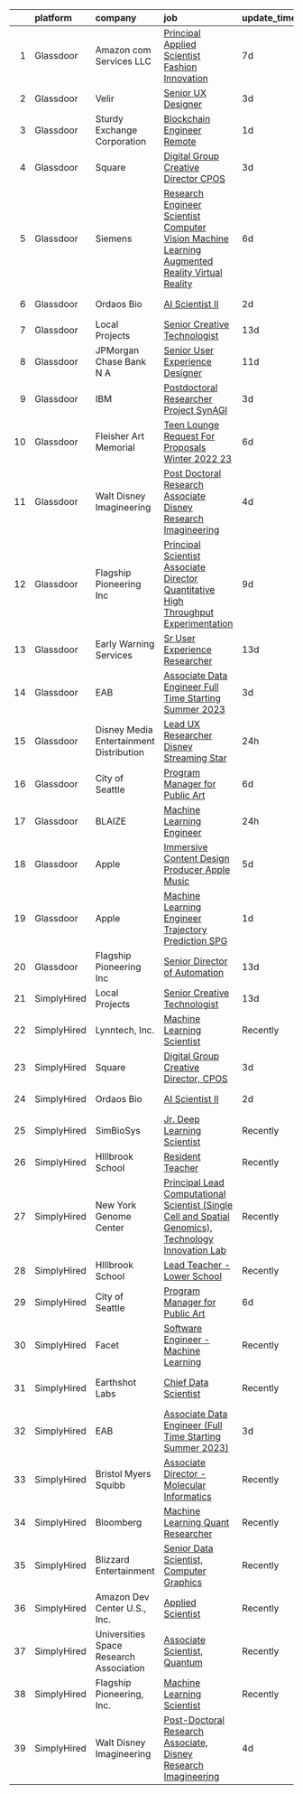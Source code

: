 

|    | platform    | company                                   | job                                                                                                                                                                                                                                                                                                                                                                                                                                                                                                                                                                                                                                                                                                                                                                                                                                                                                                                                                                                                                                                                                                                                                                                                                                                                                                                                                              | update_time   | location                     |
|---:|:------------|:------------------------------------------|:-----------------------------------------------------------------------------------------------------------------------------------------------------------------------------------------------------------------------------------------------------------------------------------------------------------------------------------------------------------------------------------------------------------------------------------------------------------------------------------------------------------------------------------------------------------------------------------------------------------------------------------------------------------------------------------------------------------------------------------------------------------------------------------------------------------------------------------------------------------------------------------------------------------------------------------------------------------------------------------------------------------------------------------------------------------------------------------------------------------------------------------------------------------------------------------------------------------------------------------------------------------------------------------------------------------------------------------------------------------------|:--------------|:-----------------------------|
|  1 | Glassdoor   | Amazon com Services LLC                   | [Principal Applied Scientist  Fashion Innovation](https://www.glassdoor.com/partner/jobListing.htm?pos=111&ao=1136043&s=58&guid=00000182b4de88719d93841a06f851da&src=GD_JOB_AD&t=SR&vt=w&cs=1_f1382f15&cb=1660891859278&jobListingId=1008067385941&jrtk=3-0-1gaqdt24ukcm3801-1gaqdt25eg4d9800-a72884d7557996d5-)                                                                                                                                                                                                                                                                                                                                                                                                                                                                                                                                                                                                                                                                                                                                                                                                                                                                                                                                                                                                                                                 | 7d            | Sunnyvale, CA                |
|  2 | Glassdoor   | Velir                                     | [Senior UX Designer](https://www.glassdoor.com/partner/jobListing.htm?pos=120&ao=1136043&s=58&guid=00000182b4de88719d93841a06f851da&src=GD_JOB_AD&t=SR&vt=w&cs=1_23d8dfaf&cb=1660891859280&jobListingId=1008072699619&jrtk=3-0-1gaqdt24ukcm3801-1gaqdt25eg4d9800-11a8ffb9c39f776c-)                                                                                                                                                                                                                                                                                                                                                                                                                                                                                                                                                                                                                                                                                                                                                                                                                                                                                                                                                                                                                                                                              | 3d            | United States                |
|  3 | Glassdoor   | Sturdy Exchange Corporation               | [Blockchain Engineer  Remote ](https://www.glassdoor.com/partner/jobListing.htm?pos=117&ao=1136043&s=58&guid=00000182b4de88719d93841a06f851da&src=GD_JOB_AD&t=SR&vt=w&ea=1&cs=1_fe6cdb43&cb=1660891859279&jobListingId=1008076436726&jrtk=3-0-1gaqdt24ukcm3801-1gaqdt25eg4d9800-00eff58dac326956-)                                                                                                                                                                                                                                                                                                                                                                                                                                                                                                                                                                                                                                                                                                                                                                                                                                                                                                                                                                                                                                                               | 1d            | Remote                       |
|  4 | Glassdoor   | Square                                    | [Digital Group Creative Director  CPOS](https://www.glassdoor.com/partner/jobListing.htm?pos=112&ao=1136043&s=58&guid=00000182b4de88719d93841a06f851da&src=GD_JOB_AD&t=SR&vt=w&cs=1_815e89ff&cb=1660891859278&jobListingId=1008072943733&jrtk=3-0-1gaqdt24ukcm3801-1gaqdt25eg4d9800-b60cda63394609e2-)                                                                                                                                                                                                                                                                                                                                                                                                                                                                                                                                                                                                                                                                                                                                                                                                                                                                                                                                                                                                                                                           | 3d            | Portland, OR                 |
|  5 | Glassdoor   | Siemens                                   | [Research Engineer   Scientist  Computer Vision  Machine Learning  Augmented Reality   Virtual Reality](https://www.glassdoor.com/partner/jobListing.htm?pos=119&ao=1136043&s=58&guid=00000182b4de88719d93841a06f851da&src=GD_JOB_AD&t=SR&vt=w&cs=1_e2f9b263&cb=1660891859280&jobListingId=1008068126962&jrtk=3-0-1gaqdt24ukcm3801-1gaqdt25eg4d9800-4a71327233e88ca6-)                                                                                                                                                                                                                                                                                                                                                                                                                                                                                                                                                                                                                                                                                                                                                                                                                                                                                                                                                                                           | 6d            | Princeton, NJ                |
|  6 | Glassdoor   | Ordaos Bio                                | [AI Scientist II](https://www.glassdoor.com/partner/jobListing.htm?pos=102&ao=1110586&s=58&guid=00000182b4de88719d93841a06f851da&src=GD_JOB_AD&t=SR&vt=w&cs=1_7f358a44&cb=1660891859277&jobListingId=1008073833681&cpc=47CFDC01B3F81FAC&jrtk=3-0-1gaqdt24ukcm3801-1gaqdt25eg4d9800-a9b8b5c041307424--6NYlbfkN0DG4ntHtB_rMsnfhgmnSvK2brktLme1L4SiDeJjQ-izrVOLqRJ5-yjEhSyAj73O13S_IEOR7_PpnawSCvmRKLMLCmeRXI8Ce8GXTbWY8dKa6NnZHojXDhfPofRgzHxVBTv7PP0I_CZroco8vAFRUy1BLzeOgP3DfalDdYY4f4PuAhxdZxw2QqWY8TFZjrcK1rYkbuY813XZI1xGi-T4UjCWtk0r_MwuVWv_dQ3KeE1AFf9xHOVpTttq3DvEnpFxZ1ZUMlX0beBgZI-IHzKaaG3xebhUk0UgoVp3Wg4CyluqX1W05estQnQNMv0pmSjvsz2LHI6fo-40FLLngGkYRKM3UyqXEm0ggsU6Uu6Gd1YJaDd8VMnuCeKqe-EPh8ji4JDbITL3pv2P2GkYimIdaX1fDtpmel74jRal8lrNOo8v3Tyb3motjXgITftYEugcrT3PaNwWt91J4aac1N3JdFTMq4EaeYR8F4ZT5NfDFoXDkVQ9Y6xIAdpmaT3Ahwiqjp9H2PzDegByr6GJjxysA8ry_V8fNrCkuuFxoy8yRE6ujcOrxS08LB2vpbDE0eLpCI7rwwCanDHPWS6RimdUqKqSD7ZF-i303mx5ZJe2iQ6d3jz1naqns985Q12j34aqG27caDeFPFDL8FMzpVRARIg_-Lf5Q2JnoNCCGo2bRpoP8Ku1fo4_9oA4Cib6WX4i7m3iE5_sTMlSpvjnONFERu2qYdp2q0tz_tmW_GyOh1Hyx59-jc_yTv-mSEypHBQkxmsQFgr7SvCzy1PQQwdjg1D-PYZ5xOrD2gcIiqPSP4yGXsJ_rpxmy7B7RNMCdaU4jTz1uWKcSOoJJB_pOCBFsNSVuqEcwAySZJ8-MQ7hVTQgsrxiIHhvE6V4aoFnybkcmemzY92YOFHVZAtZZBK7YWE5nCZRX6yqzN3Cd7IvBCY97UUCjcFKTk2yomFJKU8zR4rtAcIKmzlpgA%3D%3D)                                | 2d            | New York, NY                 |
|  7 | Glassdoor   | Local Projects                            | [Senior Creative Technologist](https://www.glassdoor.com/partner/jobListing.htm?pos=104&ao=1110586&s=58&guid=00000182b4de88719d93841a06f851da&src=GD_JOB_AD&t=SR&vt=w&cs=1_4626d592&cb=1660891859277&jobListingId=1008055604398&cpc=C4A69CCDBB3B9599&jrtk=3-0-1gaqdt24ukcm3801-1gaqdt25eg4d9800-8eb72e4f7635e7ce--6NYlbfkN0DG4ntHtB_rMsnfhgmnSvK2brktLme1L4SiDeJjQ-izrVOLqRJ5-yjEhSyAj73O13S2BvhtnUA5xilgSmeS1LLEG6_k5Rk2SUw2e7veWb4f5EQ1lq7ZfdETmXqYj7iKNYFi4AUmSC-9AExW8or4bFX1ay8G5knrVhX_LK4vsby8iziFq1dJIo5q17sdURiXOAfe3n9MFSteBvqQoG2iJ8I5Zweoh8erPy6e-oBpoSDNaoQCK6x16_t-BuUJWNThsLxZTWBclTmrm-iGL3Qsc0ZiXWuMnrop0hWKS6SM8o_OvMsefNUKzs5Wdsy9Uu0ZnuBE1G501qOlN8x26WwjzAZRXhWREI-juq0GgRWLnM_VsaDTLlmcsn6vJ5_PS18sDMnpYLMPkOW4nssUbs2yPOw5NVbh11XTSaDx8QKdR5poxRbP4-MocN1DPm5eFHQxxzH1OOxB57Rj3IqOASeLHJRo6P8llsOiV7tEtJ_wiPTXrleB3vMSXda5Y7QHELXNqM5vTd77UIx2cUQsHkKGD3lYUZDThAKHqXy_Be5MbNo9_kBl7ahMeKS7_XFsYx39Y4MrIpPoJvEHKU8iOaEx7dUifhVyRAJDo_XBFIL9VeIZ5FmP2uOJHo_Jh-o_-tqk1lU7pbCy_7bSLD-tBHDd1RTXJ8qXtSzBv1tGWy1z-6UZ_IravtgZgvzU6C5Tltc4XxJZhRK2-Zc71lOWlvscHNv1zXCbSYGTSUTV1kqh0ns9kyPPOcdoFxPTGMpqU8s3KnmHX6SAli1EHylIIjXGO96yX7VKMaC4tVt1cXh9ngTHVCZdj_6Sb6BzptZjCgGwyQ-4BqA28hsh-mNX8QtVj7z5muliG9_YRQ40QV54tuGW2_A_MSejy1ddet0T5i0YhNsUkMNkmFiGHgRVyvAyz-PRN9Tmwz5A1-BIrsT_URRLNdl-N_00858QaTf9QGXxUzAKUKlguHsV0svOgR0Nk9gnCdCW33vs4nI%3D) | 13d           | Manhattan                    |
|  8 | Glassdoor   | JPMorgan Chase Bank  N A                  | [Senior User Experience Designer](https://www.glassdoor.com/partner/jobListing.htm?pos=116&ao=1136043&s=58&guid=00000182b4de88719d93841a06f851da&src=GD_JOB_AD&t=SR&vt=w&cs=1_3bfbcfa2&cb=1660891859279&jobListingId=1008059216003&jrtk=3-0-1gaqdt24ukcm3801-1gaqdt25eg4d9800-4635ccbdd7213e58-)                                                                                                                                                                                                                                                                                                                                                                                                                                                                                                                                                                                                                                                                                                                                                                                                                                                                                                                                                                                                                                                                 | 11d           | Chicago, IL                  |
|  9 | Glassdoor   | IBM                                       | [Postdoctoral Researcher   Project SynAGI](https://www.glassdoor.com/partner/jobListing.htm?pos=110&ao=1136043&s=58&guid=00000182b4de88719d93841a06f851da&src=GD_JOB_AD&t=SR&vt=w&cs=1_b57c98c2&cb=1660891859278&jobListingId=1008072553813&jrtk=3-0-1gaqdt24ukcm3801-1gaqdt25eg4d9800-7e4e3c2dae212fb3-)                                                                                                                                                                                                                                                                                                                                                                                                                                                                                                                                                                                                                                                                                                                                                                                                                                                                                                                                                                                                                                                        | 3d            | Yorktown Heights, NY         |
| 10 | Glassdoor   | Fleisher Art Memorial                     | [Teen Lounge Request For Proposals  Winter 2022 23](https://www.glassdoor.com/partner/jobListing.htm?pos=107&ao=1136043&s=58&guid=00000182b4de88719d93841a06f851da&src=GD_JOB_AD&t=SR&vt=w&cs=1_3b008c85&cb=1660891859278&jobListingId=1008069323822&jrtk=3-0-1gaqdt24ukcm3801-1gaqdt25eg4d9800-8467327c19ec71f5-)                                                                                                                                                                                                                                                                                                                                                                                                                                                                                                                                                                                                                                                                                                                                                                                                                                                                                                                                                                                                                                               | 6d            | Philadelphia, PA             |
| 11 | Glassdoor   | Walt Disney Imagineering                  | [Post Doctoral Research Associate  Disney Research Imagineering](https://www.glassdoor.com/partner/jobListing.htm?pos=101&ao=1110586&s=58&guid=00000182b4de88719d93841a06f851da&src=GD_JOB_AD&t=SR&vt=w&cs=1_2d00adf2&cb=1660891859277&jobListingId=1008070871758&cpc=FD1C1DA32C38CFA7&jrtk=3-0-1gaqdt24ukcm3801-1gaqdt25eg4d9800-094cb28899651f1e--6NYlbfkN0DAFTyt7pbDCC2JPO79CSdi1dIb81yjczP5qsKcZIxgiYm3-7g-689UDqHItQTwke9Fx28i8WvyzUKXqY8nPuZwaZLte5ddTqjQHCSuU5-ym2PGqwmmKXFtINbEiUYIg1mB-NmFatQHYkr_1eGlerVcAfCzygTPNzjEtBLdlkoRygqEllQLH5zHAmLd7fC6OQWYCl80gUGbWLfu1xtQ9NpM_n4ZDS940UAltXhTFgDQaFXyE463xDnXR61iMc1u0n8WNeuMq6hV0sdymd_ECq_iorx-ekRT7GI9H2ylOzISVHw9SbbDWXkqBL1558gp_HU1vaNi94ZSMPlynBXxlsIK7P211KWMpj5v-9N3MywP0jKijjE95BnfldU0MAB-qMva_SU-pDyn4-xQ9mWXOkqtIcYRooEBf71TyE81hV2KSI_VRuQ17rmE4xJ-T2GU2tU%3D)                                                                                                                                                                                                                                                                                                                                                                                                                                                                                                                               | 4d            | Glendale, CA                 |
| 12 | Glassdoor   | Flagship Pioneering  Inc                  | [Principal Scientist Associate Director   Quantitative High Throughput Experimentation](https://www.glassdoor.com/partner/jobListing.htm?pos=115&ao=1136043&s=58&guid=00000182b4de88719d93841a06f851da&src=GD_JOB_AD&t=SR&vt=w&ea=1&cs=1_74b6889f&cb=1660891859279&jobListingId=1008063455944&jrtk=3-0-1gaqdt24ukcm3801-1gaqdt25eg4d9800-c171a9add03c2359-)                                                                                                                                                                                                                                                                                                                                                                                                                                                                                                                                                                                                                                                                                                                                                                                                                                                                                                                                                                                                      | 9d            | Boston, MA                   |
| 13 | Glassdoor   | Early Warning Services                    | [Sr  User Experience Researcher](https://www.glassdoor.com/partner/jobListing.htm?pos=114&ao=1136043&s=58&guid=00000182b4de88719d93841a06f851da&src=GD_JOB_AD&t=SR&vt=w&cs=1_52cc5351&cb=1660891859279&jobListingId=1008056182932&jrtk=3-0-1gaqdt24ukcm3801-1gaqdt25eg4d9800-8c42f50f7842f8ba-)                                                                                                                                                                                                                                                                                                                                                                                                                                                                                                                                                                                                                                                                                                                                                                                                                                                                                                                                                                                                                                                                  | 13d           | San Francisco, CA            |
| 14 | Glassdoor   | EAB                                       | [Associate Data Engineer  Full Time Starting Summer 2023 ](https://www.glassdoor.com/partner/jobListing.htm?pos=105&ao=1136043&s=58&guid=00000182b4de88719d93841a06f851da&src=GD_JOB_AD&t=SR&vt=w&cs=1_48982925&cb=1660891859277&jobListingId=1008071825333&jrtk=3-0-1gaqdt24ukcm3801-1gaqdt25eg4d9800-30fa73502429d50f-)                                                                                                                                                                                                                                                                                                                                                                                                                                                                                                                                                                                                                                                                                                                                                                                                                                                                                                                                                                                                                                        | 3d            | Remote                       |
| 15 | Glassdoor   | Disney Media   Entertainment Distribution | [Lead UX Researcher   Disney Streaming  Star  ](https://www.glassdoor.com/partner/jobListing.htm?pos=113&ao=1136043&s=58&guid=00000182b4de88719d93841a06f851da&src=GD_JOB_AD&t=SR&vt=w&cs=1_0d53bbd2&cb=1660891859278&jobListingId=1008078499649&jrtk=3-0-1gaqdt24ukcm3801-1gaqdt25eg4d9800-53be1f965315eeb6-)                                                                                                                                                                                                                                                                                                                                                                                                                                                                                                                                                                                                                                                                                                                                                                                                                                                                                                                                                                                                                                                   | 24h           | New York, NY                 |
| 16 | Glassdoor   | City of Seattle                           | [Program Manager for Public Art](https://www.glassdoor.com/partner/jobListing.htm?pos=106&ao=1136043&s=58&guid=00000182b4de88719d93841a06f851da&src=GD_JOB_AD&t=SR&vt=w&cs=1_53a21631&cb=1660891859278&jobListingId=1008069035725&jrtk=3-0-1gaqdt24ukcm3801-1gaqdt25eg4d9800-27538df194d2cfde-)                                                                                                                                                                                                                                                                                                                                                                                                                                                                                                                                                                                                                                                                                                                                                                                                                                                                                                                                                                                                                                                                  | 6d            | Washington State             |
| 17 | Glassdoor   | BLAIZE                                    | [Machine Learning Engineer](https://www.glassdoor.com/partner/jobListing.htm?pos=108&ao=1136043&s=58&guid=00000182b4de88719d93841a06f851da&src=GD_JOB_AD&t=SR&vt=w&cs=1_31c975dd&cb=1660891859278&jobListingId=1008078468264&jrtk=3-0-1gaqdt24ukcm3801-1gaqdt25eg4d9800-c98ddd0a912c8c61-)                                                                                                                                                                                                                                                                                                                                                                                                                                                                                                                                                                                                                                                                                                                                                                                                                                                                                                                                                                                                                                                                       | 24h           | Cary, NC                     |
| 18 | Glassdoor   | Apple                                     | [Immersive Content Design Producer   Apple Music](https://www.glassdoor.com/partner/jobListing.htm?pos=103&ao=1110586&s=58&guid=00000182b4de88719d93841a06f851da&src=GD_JOB_AD&t=SR&vt=w&cs=1_b0627db6&cb=1660891859277&jobListingId=1008069556268&jrtk=3-0-1gaqdt24ukcm3801-1gaqdt25eg4d9800-66f7682de66826e6--6NYlbfkN0BvKrLyj5gPmtZO9T8euul8TCxuuKNOtzRJOomxnwSEodTz2Bc-sPZl29JElYHfcoRyptQvj7xlkriqhxG50_dXLQzgfASxZAP8PmeLh9zWp-pplDUED6ovo3wK-KMzZ6GKsOSk90PpRLLD7vZEAfVFM9MGcY7Wc_GSrB7jRN1ff_TQjfWsXjOp65SR5uw8nUUrDGrGCamAbSGuYBYgcuRZtlg-Ss7xfDAmFFBQXFKbBLy-VBkvD-GBBJ7jhymB_xbII9j_gnzv2Q7P2DyPCKkldIWhwsIoqTk-rmb1tLYhz57EFadqc5JSzT9P4h5JrFmC1LYSMwX4W3u4UdIzqvyacKWVwu2C4CdxB3AKUUrkfH54TiWNAtxOt_zLZB45R_ppKJN-ejDWwH9FhOafNTqz3YWZADPEl9r1LBGZ7jVxJTXr_D_B840GTUjXY2F1vXiN0DNWVuYGz5TWK9_KW8Fa8kY5sU3k2H7g7zL_q-RpdHTyJ9fZomrUjlkDBNazRA7JlWbEfHxswlUpczaqGnPKMXv-NznY6O9FVs_xP8P2P9aUbwFbC1Luf6euZLSRaAZf4LfJT-bV0jKPOhtIB5MGuhlVVyAp2WXovpieU9V8srwXzNjJqoSFY66xNBALK_NwhzhhBlP92XUTqGYU1PHUgALai-TuPihIqwy_J11QKh_nBa2WMCNsV0hX2kF0D9jGrg6G7IrdO8xOhNggUhoc3lrXdmkZyQJiZoiceUqo8DyMRhZiOSlxa8vL9q8lDeIw57DHdS-7lWGbv73WCg8U7F1yKtv3AVJGrNse9c5ITJ1AseICyvf_oAHuk-22atsoRsy8qtm_bLGk6IRiAq7xHv1L32w_MGad3LgWqCLNO3psNJXrV_tbfIxzOwZWe9v8sgm0jcXGfaqp9YOI2-_OHZUT7EIzSyzbbZcH4djId7eoLpmP6LTMd100CMOjQHUUIeZH6gjosIcu1X3yzt9UTraPo5kQOWo%3D)   | 5d            | Culver City, CA              |
| 19 | Glassdoor   | Apple                                     | [Machine Learning Engineer  Trajectory Prediction   SPG](https://www.glassdoor.com/partner/jobListing.htm?pos=109&ao=1136043&s=58&guid=00000182b4de88719d93841a06f851da&src=GD_JOB_AD&t=SR&vt=w&cs=1_90b9fe29&cb=1660891859278&jobListingId=1008077637849&jrtk=3-0-1gaqdt24ukcm3801-1gaqdt25eg4d9800-52a1439590b071c4-)                                                                                                                                                                                                                                                                                                                                                                                                                                                                                                                                                                                                                                                                                                                                                                                                                                                                                                                                                                                                                                          | 1d            | Cupertino, CA                |
| 20 | Glassdoor   | Flagship Pioneering  Inc                  | [Senior Director of Automation](https://www.glassdoor.com/partner/jobListing.htm?pos=118&ao=1136043&s=58&guid=00000182b4de88719d93841a06f851da&src=GD_JOB_AD&t=SR&vt=w&ea=1&cs=1_6ec7488d&cb=1660891859279&jobListingId=1008056451297&jrtk=3-0-1gaqdt24ukcm3801-1gaqdt25eg4d9800-3f1dd78579eb2f7a-)                                                                                                                                                                                                                                                                                                                                                                                                                                                                                                                                                                                                                                                                                                                                                                                                                                                                                                                                                                                                                                                              | 13d           | Boston, MA                   |
| 21 | SimplyHired | Local Projects                            | [Senior Creative Technologist](https://www.simplyhired.com/job/WmHdtkCzXpwbw1qe-t4VZGq063CV1r8XootsjwORJiTktBBdB06JYA?q=generative+art)                                                                                                                                                                                                                                                                                                                                                                                                                                                                                                                                                                                                                                                                                                                                                                                                                                                                                                                                                                                                                                                                                                                                                                                                                          | 13d           | Manhattan, NY                |
| 22 | SimplyHired | Lynntech, Inc.                            | [Machine Learning Scientist](https://www.simplyhired.com/job/ufu_VB-ph6AoEQUeUko2zbfmpy49IKpMa1hvYNm5dXGCxPaJMc42dA?q=generative+art)                                                                                                                                                                                                                                                                                                                                                                                                                                                                                                                                                                                                                                                                                                                                                                                                                                                                                                                                                                                                                                                                                                                                                                                                                            | Recently      | College Station, TX          |
| 23 | SimplyHired | Square                                    | [Digital Group Creative Director, CPOS](https://www.simplyhired.com/job/VcUqXwrXqrT8Fg9WaWtqILclbPbcz7ZANrWBbDGRQ8QdvbO8tQYGNw?q=generative+art)                                                                                                                                                                                                                                                                                                                                                                                                                                                                                                                                                                                                                                                                                                                                                                                                                                                                                                                                                                                                                                                                                                                                                                                                                 | 3d            | New York, NY +2 locations    |
| 24 | SimplyHired | Ordaos Bio                                | [AI Scientist II](https://www.simplyhired.com/job/PuN7z6G_oXPgEF6e4JN0TDj7XGuoe-qo7-0I7d8Wz3zclLfxdWrfMA?q=generative+art)                                                                                                                                                                                                                                                                                                                                                                                                                                                                                                                                                                                                                                                                                                                                                                                                                                                                                                                                                                                                                                                                                                                                                                                                                                       | 2d            | New York, NY                 |
| 25 | SimplyHired | SimBioSys                                 | [Jr. Deep Learning Scientist](https://www.simplyhired.com/job/QLKBeB213mb3gEI9hwxK3u6dwygDRzLsU5l729hCydJRHwl7Zh9bqA?q=generative+art)                                                                                                                                                                                                                                                                                                                                                                                                                                                                                                                                                                                                                                                                                                                                                                                                                                                                                                                                                                                                                                                                                                                                                                                                                           | Recently      | Chicago, IL                  |
| 26 | SimplyHired | HIllbrook School                          | [Resident Teacher](https://www.simplyhired.com/job/ChngzFNlRif50GXH6bPO6W01YyghpWI-wYlkGi2HAwqNndkwoOXVEw?q=generative+art)                                                                                                                                                                                                                                                                                                                                                                                                                                                                                                                                                                                                                                                                                                                                                                                                                                                                                                                                                                                                                                                                                                                                                                                                                                      | Recently      | Los Gatos, CA                |
| 27 | SimplyHired | New York Genome Center                    | [Principal Lead Computational Scientist (Single Cell and Spatial Genomics), Technology Innovation Lab](https://www.simplyhired.com/job/uzMwTe02YhYYOoPnwXaNOXeOtpdHapy7Y2W2nIcIev3YzsCtsVRCRA?q=generative+art)                                                                                                                                                                                                                                                                                                                                                                                                                                                                                                                                                                                                                                                                                                                                                                                                                                                                                                                                                                                                                                                                                                                                                  | Recently      | New York, NY                 |
| 28 | SimplyHired | HIllbrook School                          | [Lead Teacher - Lower School](https://www.simplyhired.com/job/OUgAjM8ks4L2yKCovRzGlaOvlPEUEwL3o7pxp6h4-j5fkhU2dxbI8g?q=generative+art)                                                                                                                                                                                                                                                                                                                                                                                                                                                                                                                                                                                                                                                                                                                                                                                                                                                                                                                                                                                                                                                                                                                                                                                                                           | Recently      | Los Gatos, CA                |
| 29 | SimplyHired | City of Seattle                           | [Program Manager for Public Art](https://www.simplyhired.com/job/wtB7DfD8e7HBKqF53IUAFMrrCUd5awHZEwcMnWuetrizc4hidg6RJw?q=generative+art)                                                                                                                                                                                                                                                                                                                                                                                                                                                                                                                                                                                                                                                                                                                                                                                                                                                                                                                                                                                                                                                                                                                                                                                                                        | 6d            | Washington State +1 location |
| 30 | SimplyHired | Facet                                     | [Software Engineer - Machine Learning](https://www.simplyhired.com/job/rRl7LpYqGiIowLAwzbrNzMgXtXTFbKgtp-z9fo66PKEqX4Q6nYlO_w?q=generative+art)                                                                                                                                                                                                                                                                                                                                                                                                                                                                                                                                                                                                                                                                                                                                                                                                                                                                                                                                                                                                                                                                                                                                                                                                                  | Recently      | San Francisco, CA            |
| 31 | SimplyHired | Earthshot Labs                            | [Chief Data Scientist](https://www.simplyhired.com/job/I5CKRLpZZNDbjLigKLcbB6eruSkRY13sCwLp4a4tsRLcQ4At7ZlxiA?q=generative+art)                                                                                                                                                                                                                                                                                                                                                                                                                                                                                                                                                                                                                                                                                                                                                                                                                                                                                                                                                                                                                                                                                                                                                                                                                                  | Recently      | San Francisco, CA            |
| 32 | SimplyHired | EAB                                       | [Associate Data Engineer (Full Time Starting Summer 2023)](https://www.simplyhired.com/job/f1RoiFSrzRS0xf4tLj2A6ftpyH6D40Lo_bo1M0ngV2gNT8uzNbo9Dg?q=generative+art)                                                                                                                                                                                                                                                                                                                                                                                                                                                                                                                                                                                                                                                                                                                                                                                                                                                                                                                                                                                                                                                                                                                                                                                              | 3d            | Washington, DC +3 locations  |
| 33 | SimplyHired | Bristol Myers Squibb                      | [Associate Director - Molecular Informatics](https://www.simplyhired.com/job/6LUET-00J9FC82jcNozqbzcnMlTzIUjvX0PgAVt3914OdorFX8oQvA?q=generative+art)                                                                                                                                                                                                                                                                                                                                                                                                                                                                                                                                                                                                                                                                                                                                                                                                                                                                                                                                                                                                                                                                                                                                                                                                            | Recently      | Cambridge, MA                |
| 34 | SimplyHired | Bloomberg                                 | [Machine Learning Quant Researcher](https://www.simplyhired.com/job/VPoBWZeqtsL_I-8lUeUVH-XyL3kFT6mMxT20wo9--CNiv9Uav37p5Q?q=generative+art)                                                                                                                                                                                                                                                                                                                                                                                                                                                                                                                                                                                                                                                                                                                                                                                                                                                                                                                                                                                                                                                                                                                                                                                                                     | Recently      | New York, NY                 |
| 35 | SimplyHired | Blizzard Entertainment                    | [Senior Data Scientist, Computer Graphics](https://www.simplyhired.com/job/FiskW-Gz-FCAVeSnphMRdyWJsI2KrVP0qig6JTACI2hq1lHJkEOfoA?q=generative+art)                                                                                                                                                                                                                                                                                                                                                                                                                                                                                                                                                                                                                                                                                                                                                                                                                                                                                                                                                                                                                                                                                                                                                                                                              | Recently      | Irvine, CA                   |
| 36 | SimplyHired | Amazon Dev Center U.S., Inc.              | [Applied Scientist](https://www.simplyhired.com/job/qMAWVPVKFjadrW41RZEeHkQ3rOzVAxWjrc4w_nK0Bephd9BmWrgC2g?q=generative+art)                                                                                                                                                                                                                                                                                                                                                                                                                                                                                                                                                                                                                                                                                                                                                                                                                                                                                                                                                                                                                                                                                                                                                                                                                                     | Recently      | Sunnyvale, CA                |
| 37 | SimplyHired | Universities Space Research Association   | [Associate Scientist, Quantum](https://www.simplyhired.com/job/A_kNwmPauICIfo5Qu5V7PVE0zdmhMpn6G33lWYk4RtzR6S2AfVqQ5A?q=generative+art)                                                                                                                                                                                                                                                                                                                                                                                                                                                                                                                                                                                                                                                                                                                                                                                                                                                                                                                                                                                                                                                                                                                                                                                                                          | Recently      | Mountain View, CA            |
| 38 | SimplyHired | Flagship Pioneering, Inc.                 | [Machine Learning Scientist](https://www.simplyhired.com/job/3X042FJhtw7lQ4b-7qi0bTIs_-HyqMc352SYRp3_5kDLMom7s590Cg?q=generative+art)                                                                                                                                                                                                                                                                                                                                                                                                                                                                                                                                                                                                                                                                                                                                                                                                                                                                                                                                                                                                                                                                                                                                                                                                                            | Recently      | Cambridge, MA                |
| 39 | SimplyHired | Walt Disney Imagineering                  | [Post-Doctoral Research Associate, Disney Research Imagineering](https://www.simplyhired.com/job/EedC90rcqAW0npDJIsdfLuWx7OjAMiAKhIgfLZoTMxG2tdgd5zwFCA?q=generative+art)                                                                                                                                                                                                                                                                                                                                                                                                                                                                                                                                                                                                                                                                                                                                                                                                                                                                                                                                                                                                                                                                                                                                                                                        | 4d            | Glendale, CA                 |